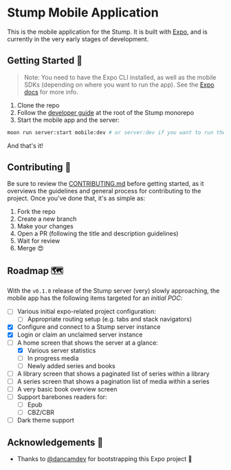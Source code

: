 # Stump Mobile Application

This is the mobile application for the Stump. It is built with [Expo](https://expo.io/), and is currently in the very early stages of development.

## Getting Started 🚀

> Note: You need to have the Expo CLI installed, as well as the mobile SDKs (depending on where you want to run the app). See the [Expo docs](https://docs.expo.io/get-started/installation/) for more info.

1. Clone the repo
2. Follow the [developer guide](https://github.com/aaronleopold/stump#developer-guide-) at the root of the Stump monorepo
3. Start the mobile app and the server:

```bash
moon run server:start mobile:dev # or server:dev if you want to run the server in dev mode
```

And that's it!

## Contributing 🤝

Be sure to review the [CONTRIBUTING.md](https://github.com/aaronleopold/stump/tree/develop/.github/CONTRIBUTING.md) before getting started, as it overviews the guidelines and general process for contributing to the project. Once you've done that, it's as simple as:

1. Fork the repo
2. Create a new branch
3. Make your changes
4. Open a PR (following the title and description guidelines)
5. Wait for review
6. Merge 😍

## Roadmap 🗺️

With the `v0.1.0` release of the Stump server (very) slowly approaching, the mobile app has the following items targeted for an _initial POC_:

- [ ] Various initial expo-related project configuration:
  - [ ] Appropriate routing setup (e.g. tabs and stack navigators)
- [x] Configure and connect to a Stump server instance
- [x] Login or claim an unclaimed server instance
- [ ] A home screen that shows the server at a glance:
  - [x] Various server statistics
  - [ ] In progress media
  - [ ] Newly added series and books
- [ ] A library screen that shows a paginated list of series within a library
- [ ] A series screen that shows a pagination list of media within a series
- [ ] A very basic book overview screen
- [ ] Support barebones readers for:
  - [ ] Epub
  - [ ] CBZ/CBR
- [ ] Dark theme support

## Acknowledgements 🙏

- Thanks to [@dancamdev](https://github.com/dancamdev) for bootstrapping this Expo project 🙌
